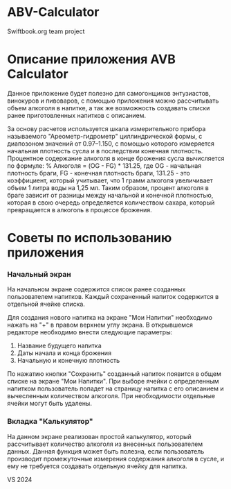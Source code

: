 # ABV-Calculator
 Swiftbook.org team project

<h1>Описание приложения AVB Calculator</h1>
<p>Данное приложение будет полезно для самогонщиков энтузиастов, винокуров и пивоваров, с помощью приложения можно рассчитывать объем алкоголя в напитке, а так же возможность создавать списки ранее приготовленных напитков с описанием.</p>
<p>За основу расчетов используется шкала измерительного прибора называемого "Ареометр-гидрометр" циллиндрической формы, с диапозоном значений от 0.97–1.150, с помощью которого измеряется начальная плотность сусла и в последствии конечная плотность. Процентное содержание алкоголя в конце брожения сусла вычисляется по формуле: % Алкоголя = (OG - FG) * 131.25, где OG - начальная плотность браги, FG - конечная плотность браги, 131.25 - это коэффициент, который учитывает, что 1 грамм алкоголя увеличивает объем 1 литра воды на 1,25 мл. Таким образом, процент алкоголя в браге зависит от разницы между начальной и конечной плотностью, которая в свою очередь определяется количеством сахара, который превращается в алкоголь в процессе брожения.</p>
<h1>Советы по использованию приложения</h1>
<h3>Начальный экран</h3>
<p>На начальном экране содержится список ранее созданных пользователем напитков. Каждый сохраненный напиток содержится в отдельной ячейке списка.</p>
<p>Для создания нового напитка на экране "Мои Напитки" необходимо нажать на "+" в правом верхнем углу экрана. В открывшемся редакторе необходимо внести следующие параметры: <ol><li>Название будущего напитка</li><li>Даты начала и конца брожения</li><li>Начальную и конечную плотность</li></ol></p>
<p>По нажатию кнопки "Сохранить" созданный напиток появится в общем списке на экране "Мои Напитки". При выборе ячейки с определенным напитком пользователь попадет на страницу напитка с его описанием и вычесленным количеством алкоголя. При необходимости отдельные ячейки могут быть удалены.</p>
<h3>Вкладка "Калькулятор"</h3>
<p>На данном экране реализован простой калькулятор, который рассчитывает количество алкоголя из внесенных пользователем данных. Данная функция может быть полезна, если пользователь производит промежуточные измерения содержания алкоголя в сусле, и ему не требуется создавать отдельную ячейку для напитка.</p>
<footer>VS 2024</footer>
